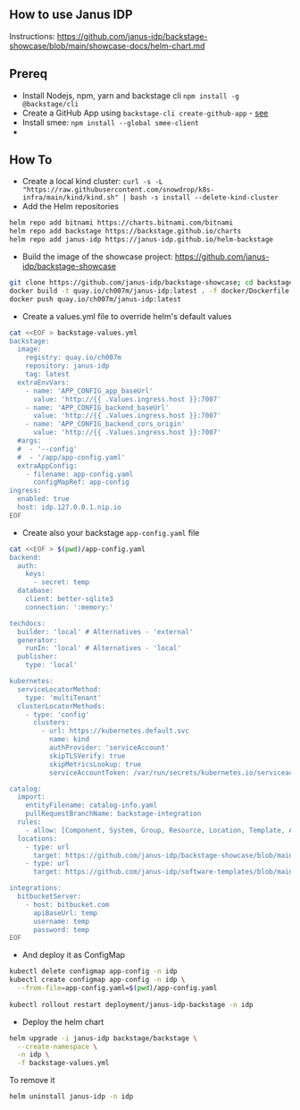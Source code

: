 ## How to use Janus IDP

Instructions: https://github.com/janus-idp/backstage-showcase/blob/main/showcase-docs/helm-chart.md

## Prereq

- Install Nodejs, npm, yarn and backstage cli `npm install -g @backstage/cli`
- Create a GitHub App using `backstage-cli create-github-app` - [see](https://github.com/organizations/ch007m/settings/apps/backstage-janus-idp)
- Install smee: `npm install --global smee-client`
- 

## How To

- Create a local kind cluster: `curl -s -L "https://raw.githubusercontent.com/snowdrop/k8s-infra/main/kind/kind.sh" | bash -s install --delete-kind-cluster`
- Add the Helm repositories
```bash
helm repo add bitnami https://charts.bitnami.com/bitnami
helm repo add backstage https://backstage.github.io/charts
helm repo add janus-idp https://janus-idp.github.io/helm-backstage
```
- Build the image of the showcase project: https://github.com/janus-idp/backstage-showcase
```bash
git clone https://github.com/janus-idp/backstage-showcase; cd backstage-showcase
docker build -t quay.io/ch007m/janus-idp:latest . -f docker/Dockerfile
docker push quay.io/ch007m/janus-idp:latest
```
- Create a values.yml file to override helm's default values
```bash
cat <<EOF > backstage-values.yml
backstage:
  image:
    registry: quay.io/ch007m
    repository: janus-idp
    tag: latest
  extraEnvVars:
    - name: 'APP_CONFIG_app_baseUrl'
      value: 'http://{{ .Values.ingress.host }}:7007'
    - name: 'APP_CONFIG_backend_baseUrl'
      value: 'http://{{ .Values.ingress.host }}:7007'
    - name: 'APP_CONFIG_backend_cors_origin'
      value: 'http://{{ .Values.ingress.host }}:7007'
  #args:
  #  - '--config'
  #  - '/app/app-config.yaml'
  extraAppConfig:
    - filename: app-config.yaml
      configMapRef: app-config
ingress:
  enabled: true
  host: idp.127.0.0.1.nip.io
EOF
```
- Create also your backstage `app-config.yaml` file
```bash
cat <<EOF > $(pwd)/app-config.yaml
backend:
  auth:
    keys:
      - secret: temp
  database:
    client: better-sqlite3
    connection: ':memory:'

techdocs:
  builder: 'local' # Alternatives - 'external'
  generator:
    runIn: 'local' # Alternatives - 'local'
  publisher:
    type: 'local'

kubernetes:
  serviceLocatorMethod:
    type: 'multiTenant'
  clusterLocatorMethods:
    - type: 'config'
      clusters:
        - url: https://kubernetes.default.svc
          name: kind
          authProvider: 'serviceAccount'
          skipTLSVerify: true
          skipMetricsLookup: true
          serviceAccountToken: /var/run/secrets/kubernetes.io/serviceaccount/token

catalog:
  import:
    entityFilename: catalog-info.yaml
    pullRequestBranchName: backstage-integration
  rules:
    - allow: [Component, System, Group, Resource, Location, Template, API]
  locations:
    - type: url
      target: https://github.com/janus-idp/backstage-showcase/blob/main/catalog-entities/all.yaml
    - type: url
      target: https://github.com/janus-idp/software-templates/blob/main/showcase-templates.yaml

integrations:
  bitbucketServer:
    - host: bitbucket.com
      apiBaseUrl: temp
      username: temp
      password: temp
EOF
```
- And deploy it as ConfigMap
```bash
kubectl delete configmap app-config -n idp
kubectl create configmap app-config -n idp \
  --from-file=app-config.yaml=$(pwd)/app-config.yaml
  
kubectl rollout restart deployment/janus-idp-backstage -n idp

```

- Deploy the helm chart
```bash
helm upgrade -i janus-idp backstage/backstage \
  --create-namespace \
  -n idp \
  -f backstage-values.yml
```

To remove it
```bash
helm uninstall janus-idp -n idp
```
